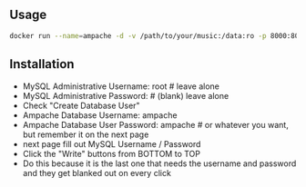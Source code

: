 ## Usage
```bash
docker run --name=ampache -d -v /path/to/your/music:/data:ro -p 8000:80 eric.frederich/ampache
```

## Installation
- MySQL Administrative Username: root # leave alone
- MySQL Administrative Password:      # (blank) leave alone
- Check "Create Database User"
- Ampache Database Username: ampache
- Ampache Database User Password: ampache # or whatever you want, but remember it on the next page
- next page fill out MySQL Username / Password
- Click the "Write" buttons from BOTTOM to TOP
- Do this because it is the last one that needs the username and password and they get blanked out on every click
